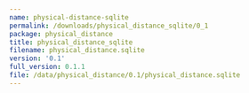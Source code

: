```yaml
---
name: physical-distance-sqlite
permalink: /downloads/physical_distance_sqlite/0_1
package: physical_distance
title: physical_distance_sqlite
filename: physical_distance.sqlite
version: '0.1'
full_version: 0.1.1
file: /data/physical_distance/0.1/physical_distance.sqlite
---
```

